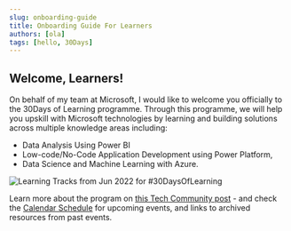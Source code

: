 ```yaml
---
slug: onboarding-guide
title: Onboarding Guide For Learners
authors: [ola]
tags: [hello, 30Days]
---
```



<head>
  <meta name="twitter:url" content="https://microsoft.github.io/30DaysOf/blog/onboarding-guide" />
  <meta name="twitter:title" content="Onboarding Guide For Learners" />
  <meta name="twitter:description" content="Join us for #30DaysOfLearning initiatives that take you from fundamental concepts to functional code to cloud deployment!" />
  <meta name="twitter:image" content="https://microsoft.github.io/30DaysOf/img/logo.svg" />
  <meta name="twitter:card" content="summary_large_image" />
  <meta name="twitter:creator" content="@nitya" />
  <meta name="twitter:site" content="@AzureAdvocates" /> 
  <link rel="canonical" href="soft.com/t5/educator-developer-blog/onboarding-guide-for-30days-of-learning-participants/ba-p/3485136" />
</head>


## Welcome, Learners!

On behalf of my team at Microsoft, I would like to welcome you officially to the 30Days of Learning programme. Through this programme, we will help you upskill with Microsoft technologies by learning and building solutions across multiple knowledge areas including:

* Data Analysis Using Power BI
* Low-code/No-Code Application Development using Power Platform, 
* Data Science and Machine Learning with Azure.

 ![Learning Tracks from Jun 2022 for #30DaysOfLearning](https://techcommunity.microsoft.com/t5/image/serverpage/image-id/378806iDF7EFB7E75155F23/image-size/large?v=v2&px=999)

 Learn more about the program on [this Tech Community post](https://techcommunity.microsoft.com/t5/educator-developer-blog/onboarding-guide-for-30days-of-learning-participants/ba-p/3485136) - and check the [Calendar Schedule](/calendar) for upcoming events, and links to archived resources from past events.